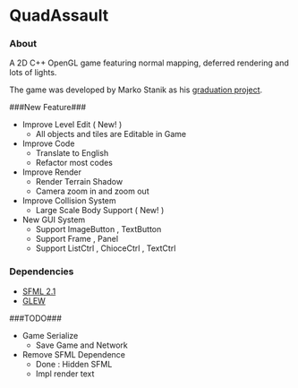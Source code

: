 QuadAssault
===========
### About ###
A 2D C++ OpenGL game featuring normal mapping, deferred rendering and lots of lights. 

The game was developed by Marko Stanik as his [graduation project](http://staniks.blogspot.com/2012/06/releasing-graduation-project-source.html).

###New Feature###
* Improve Level Edit ( New! )
  - All objects and tiles are Editable in Game
* Improve Code 
  - Translate to English 
  - Refactor most codes
* Improve Render
  - Render Terrain Shadow 
  - Camera zoom in and zoom out
* Improve Collision System
  - Large Scale Body Support ( New! )
* New GUI System
  - Support ImageButton , TextButton 
  - Support Frame , Panel
  - Support ListCtrl , ChioceCtrl , TextCtrl

### Dependencies ###
* [SFML 2.1](http://sfml-dev.org/download/sfml/2.1/)
* [GLEW](http://glew.sourceforge.net/)

###TODO###
* Game Serialize 
  - Save Game and Network 
* Remove SFML Dependence 
  - Done : Hidden SFML
  - Impl render text

  
